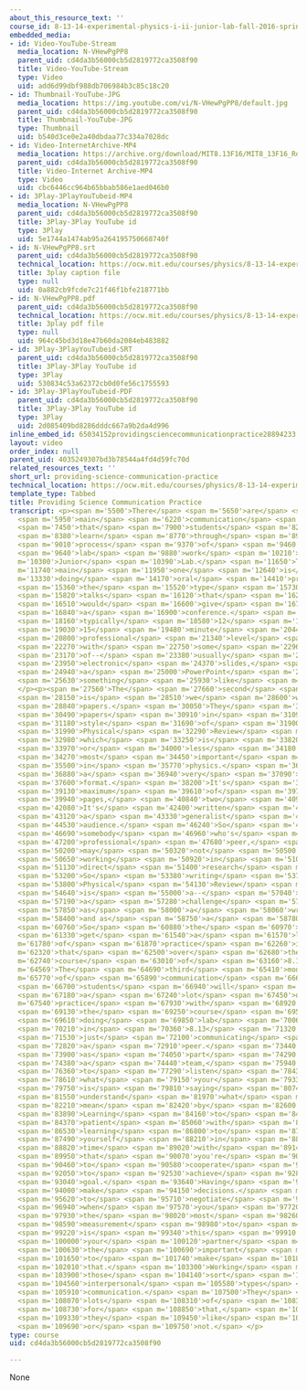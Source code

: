 ```yaml
---
about_this_resource_text: ''
course_id: 8-13-14-experimental-physics-i-ii-junior-lab-fall-2016-spring-2017
embedded_media:
- id: Video-YouTube-Stream
  media_location: N-VHewPgPP8
  parent_uid: cd4da3b56000cb5d2819772ca3508f90
  title: Video-YouTube-Stream
  type: Video
  uid: add6d99dbf988db706984b3c85c18c20
- id: Thumbnail-YouTube-JPG
  media_location: https://img.youtube.com/vi/N-VHewPgPP8/default.jpg
  parent_uid: cd4da3b56000cb5d2819772ca3508f90
  title: Thumbnail-YouTube-JPG
  type: Thumbnail
  uid: b540d3ce0e2a40dbdaa77c334a7028dc
- id: Video-InternetArchive-MP4
  media_location: https://archive.org/download/MIT8.13F16/MIT8_13F16_Robinson_Science_Communication_Practice_300k.mp4
  parent_uid: cd4da3b56000cb5d2819772ca3508f90
  title: Video-Internet Archive-MP4
  type: Video
  uid: cbc6446cc964b65bbab586e1aed046b0
- id: 3Play-3PlayYouTubeid-MP4
  media_location: N-VHewPgPP8
  parent_uid: cd4da3b56000cb5d2819772ca3508f90
  title: 3Play-3Play YouTube id
  type: 3Play
  uid: 5e1744a1474ab95a264195750668740f
- id: N-VHewPgPP8.srt
  parent_uid: cd4da3b56000cb5d2819772ca3508f90
  technical_location: https://ocw.mit.edu/courses/physics/8-13-14-experimental-physics-i-ii-junior-lab-fall-2016-spring-2017/instructor-insights/dr.-sean-robinsons-insights/providing-science-communication-practice/N-VHewPgPP8.srt
  title: 3play caption file
  type: null
  uid: 0a882cb9fcde7c21f46f1bfe218771bb
- id: N-VHewPgPP8.pdf
  parent_uid: cd4da3b56000cb5d2819772ca3508f90
  technical_location: https://ocw.mit.edu/courses/physics/8-13-14-experimental-physics-i-ii-junior-lab-fall-2016-spring-2017/instructor-insights/dr.-sean-robinsons-insights/providing-science-communication-practice/N-VHewPgPP8.pdf
  title: 3play pdf file
  type: null
  uid: 964c45bd3d18e47b60da2084eb483882
- id: 3Play-3PlayYouTubeid-SRT
  parent_uid: cd4da3b56000cb5d2819772ca3508f90
  title: 3Play-3Play YouTube id
  type: 3Play
  uid: 530834c53a62372cb0d0fe56c1755593
- id: 3Play-3PlayYouTubeid-PDF
  parent_uid: cd4da3b56000cb5d2819772ca3508f90
  title: 3Play-3Play YouTube id
  type: 3Play
  uid: 2d085409bd8286dddc667a9b2da4d996
inline_embed_id: 65034152providingsciencecommunicationpractice28894233
layout: video
order_index: null
parent_uid: 4035249307bd3b78544a4fd4d59fc70d
related_resources_text: ''
short_url: providing-science-communication-practice
technical_location: https://ocw.mit.edu/courses/physics/8-13-14-experimental-physics-i-ii-junior-lab-fall-2016-spring-2017/instructor-insights/dr.-sean-robinsons-insights/providing-science-communication-practice
template_type: Tabbed
title: Providing Science Communication Practice
transcript: <p><span m='5500'>There</span> <span m='5650'>are</span> <span m='5680'>three</span>
  <span m='5950'>main</span> <span m='6220'>communication</span> <span m='6760'>skills</span>
  <span m='7450'>that</span> <span m='7900'>students</span> <span m='8260'>will</span>
  <span m='8380'>learn</span> <span m='8770'>through</span> <span m='8920'>the</span>
  <span m='9010'>process</span> <span m='9370'>of</span> <span m='9460'>doing</span>
  <span m='9640'>lab</span> <span m='9880'>work</span> <span m='10210'>in</span> <span
  m='10300'>Junior</span> <span m='10390'>Lab.</span> <span m='11650'>The</span> <span
  m='11740'>main</span> <span m='11950'>one</span> <span m='12640'>is</span> <span
  m='13330'>doing</span> <span m='14170'>oral</span> <span m='14410'>presentations,</span>
  <span m='15360'>the</span> <span m='15520'>type</span> <span m='15730'>of</span>
  <span m='15820'>talks</span> <span m='16120'>that</span> <span m='16239'>somebody</span>
  <span m='16510'>would</span> <span m='16600'>give</span> <span m='16780'>at</span>
  <span m='16840'>a</span> <span m='16900'>conference.</span> <span m='17815'>A</span>
  <span m='18160'>typically</span> <span m='18580'>12</span> <span m='18910'>to</span>
  <span m='19030'>15</span> <span m='19480'>minute</span> <span m='20440'>type,</span>
  <span m='20800'>professional</span> <span m='21340'>level</span> <span m='21550'>talk,</span>
  <span m='22270'>with</span> <span m='22750'>some</span> <span m='22960'>sort</span>
  <span m='23170'>of--</span> <span m='23380'>usually</span> <span m='23830'>with</span>
  <span m='23950'>electronic</span> <span m='24370'>slides,</span> <span m='24790'>like</span>
  <span m='24940'>a</span> <span m='25000'>PowerPoint</span> <span m='25540'>or</span>
  <span m='25630'>something</span> <span m='25930'>like</span> <span m='26110'>that.</span>
  </p><p><span m='27560'>The</span> <span m='27660'>second</span> <span m='27880'>one</span>
  <span m='28150'>is</span> <span m='28510'>we</span> <span m='28600'>write</span>
  <span m='28840'>papers.</span> <span m='30050'>They</span> <span m='30130'>write</span>
  <span m='30490'>papers</span> <span m='30910'>in</span> <span m='31090'>the</span>
  <span m='31180'>style</span> <span m='31690'>of</span> <span m='31900'>the</span>
  <span m='31990'>Physical</span> <span m='32290'>Review</span> <span m='32560'>Letters,</span>
  <span m='32980'>which</span> <span m='33250'>is</span> <span m='33820'>more</span>
  <span m='33970'>or</span> <span m='34000'>less</span> <span m='34180'>the</span>
  <span m='34270'>most</span> <span m='34450'>important</span> <span m='35050'>journal</span>
  <span m='35500'>in</span> <span m='35770'>physics.</span> <span m='36550'>It's</span>
  <span m='36880'>a</span> <span m='36940'>very</span> <span m='37090'>constrained</span>
  <span m='37600'>format.</span> <span m='38200'>It's</span> <span m='39070'>a</span>
  <span m='39130'>maximum</span> <span m='39610'>of</span> <span m='39700'>four</span>
  <span m='39940'>pages,</span> <span m='40840'>two</span> <span m='40990'>columns.</span>
  <span m='42080'>It's</span> <span m='42400'>written</span> <span m='42760'>for</span>
  <span m='43120'>a</span> <span m='43330'>generalist</span> <span m='43960'>physicist</span>
  <span m='44530'>audience.</span> <span m='46240'>So</span> <span m='46540'>it's</span>
  <span m='46690'>somebody</span> <span m='46960'>who's</span> <span m='47110'>your</span>
  <span m='47200'>professional</span> <span m='47680'>peer,</span> <span m='48330'>but</span>
  <span m='50200'>may</span> <span m='50320'>not</span> <span m='50500'>be</span>
  <span m='50650'>working</span> <span m='50920'>in</span> <span m='51010'>your</span>
  <span m='51130'>direct</span> <span m='51400'>research</span> <span m='51790'>field.</span>
  <span m='53200'>So</span> <span m='53380'>writing</span> <span m='53710'>a</span>
  <span m='53800'>Physical</span> <span m='54130'>Review</span> <span m='54370'>letter</span>
  <span m='54640'>is</span> <span m='55000'>a--</span> <span m='57040'>it's</span>
  <span m='57190'>a</span> <span m='57280'>challenge</span> <span m='57670'>both</span>
  <span m='57850'>as</span> <span m='58000'>a</span> <span m='58060'>writer</span>
  <span m='58400'>and as</span> <span m='58750'>a</span> <span m='58780'>researcher.</span>
  <span m='60760'>So</span> <span m='60880'>the</span> <span m='60970'>students</span>
  <span m='61330'>get</span> <span m='61540'>a</span> <span m='61570'>lot</span> <span
  m='61780'>of</span> <span m='61870'>practice</span> <span m='62260'>in</span> <span
  m='62320'>that</span> <span m='62500'>over</span> <span m='62680'>the</span> <span
  m='62740'>course</span> <span m='63010'>of</span> <span m='63160'>8.13.</span> </p><p><span
  m='64569'>The</span> <span m='64690'>third</span> <span m='65410'>mode</span> <span
  m='65770'>of</span> <span m='65890'>communication</span> <span m='66620'>which</span>
  <span m='66700'>students</span> <span m='66940'>will</span> <span m='67030'>get</span>
  <span m='67180'>a</span> <span m='67240'>lot</span> <span m='67450'>of</span> <span
  m='67540'>practice</span> <span m='67930'>with</span> <span m='68920'>in</span>
  <span m='69130'>the</span> <span m='69250'>course</span> <span m='69520'>of</span>
  <span m='69610'>doing</span> <span m='69850'>lab</span> <span m='70060'>work</span>
  <span m='70210'>in</span> <span m='70360'>8.13</span> <span m='71320'>is</span>
  <span m='71530'>just</span> <span m='72100'>communicating</span> <span m='72670'>with</span>
  <span m='72820'>a</span> <span m='72910'>peer.</span> <span m='73440'>Working</span>
  <span m='73900'>as</span> <span m='74050'>part</span> <span m='74290'>of</span>
  <span m='74380'>a</span> <span m='74440'>team,</span> <span m='75940'>learning</span>
  <span m='76360'>to</span> <span m='77290'>listen</span> <span m='78430'>to</span>
  <span m='78610'>what</span> <span m='79150'>your</span> <span m='79330'>partner</span>
  <span m='79750'>is</span> <span m='79810'>saying</span> <span m='80740'>and</span>
  <span m='81550'>understand</span> <span m='81970'>what</span> <span m='82090'>they</span>
  <span m='82210'>mean</span> <span m='82420'>by</span> <span m='82600'>that.</span>
  <span m='83890'>Learning</span> <span m='84160'>to</span> <span m='84280'>be</span>
  <span m='84370'>patient</span> <span m='85060'>with</span> <span m='85210'>people,</span>
  <span m='86530'>learning</span> <span m='86800'>to</span> <span m='87040'>explain</span>
  <span m='87490'>yourself</span> <span m='88210'>in</span> <span m='88330'>live</span>
  <span m='88820'>time</span> <span m='89020'>with</span> <span m='89140'>somebody</span>
  <span m='89950'>that</span> <span m='90070'>you're</span> <span m='90190'>trying</span>
  <span m='90460'>to</span> <span m='90580'>cooperate</span> <span m='91120'>with</span>
  <span m='92050'>to</span> <span m='92530'>achieve</span> <span m='92800'>some</span>
  <span m='93040'>goal.</span> <span m='93640'>Having</span> <span m='93880'>to</span>
  <span m='94000'>make</span> <span m='94150'>decisions.</span> <span m='95380'>Having</span>
  <span m='95620'>to</span> <span m='95710'>negotiate</span> <span m='96430'>decisions,</span>
  <span m='96940'>when</span> <span m='97570'>you</span> <span m='97720'>think</span>
  <span m='97930'>the</span> <span m='98020'>most</span> <span m='98260'>important</span>
  <span m='98590'>measurement</span> <span m='98980'>to</span> <span m='99040'>make</span>
  <span m='99220'>is</span> <span m='99340'>this</span> <span m='99910'>and</span>
  <span m='100000'>your</span> <span m='100120'>partner</span> <span m='100390'>thinks</span>
  <span m='100630'>the</span> <span m='100690'>important</span> <span m='101320'>measurement</span>
  <span m='101650'>to</span> <span m='101740'>make</span> <span m='101890'>is</span>
  <span m='102010'>that.</span> <span m='103300'>Working</span> <span m='103630'>through</span>
  <span m='103900'>those</span> <span m='104140'>sort</span> <span m='104350'>of</span>
  <span m='104560'>interpersonal</span> <span m='105580'>types</span> <span m='105820'>of</span>
  <span m='105910'>communication.</span> <span m='107500'>They</span> <span m='107620'>get</span>
  <span m='108070'>lots</span> <span m='108310'>of</span> <span m='108370'>practice</span>
  <span m='108730'>for</span> <span m='108850'>that,</span> <span m='109090'>whether</span>
  <span m='109330'>they</span> <span m='109450'>like</span> <span m='109630'>it</span>
  <span m='109690'>or</span> <span m='109750'>not.</span> </p>
type: course
uid: cd4da3b56000cb5d2819772ca3508f90

---
```

None